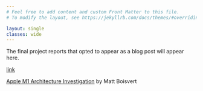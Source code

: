 ```yaml
---
# Feel free to add content and custom Front Matter to this file.
# To modify the layout, see https://jekyllrb.com/docs/themes/#overriding-theme-defaults

layout: single
classes: wide
---
```


The final project reports that opted to appear as a blog post will appear here.

[link](projects/example/example.html)

[Apple M1 Architecture Investigation](projects/matthew-boisvert/m1-performance.md) by Matt Boisvert
